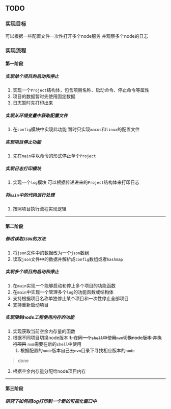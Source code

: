 ## TODO

### 实现目标
可以根据一些配置文件一次性打开多个node服务 并观察多个node的日志

### 实现流程

#### 第一阶段

##### 实现单个项目的启动和停止
1. 实现一个`Project`结构体，包含项目名称、启动命令、停止命令等属性
2. 项目的数据暂时先使用固定数据
3. 日志暂时先打印出来

##### 实现从环境变量中获取配置文件
1. 在`config`模块中实现此功能 暂时只实现`macos`和`linux`的配置文件

##### 实现项目停止功能
1. 先在`main`中以命令的形式停止单个`Project`

##### 实现日志打印模块
1. 实现一个`log`模块 可以根据传递进来的`Project`结构体来打印日志

##### 将`main`中的代码进行处理
1. 按照项目执行流程实现逻辑

---

#### 第二阶段

##### 修改读取`JSON`的方法
1. 将`json`文件中的数据改为一个`json`数组
2. 读取`json`文件中的数据并解析成`config`数组或者`hashmap`

##### 实现多个项目的启动和停止
1. 在`main`实现一个能够启动和停止多个项目的功能函数
2. 在`main`中实现一个管理多个`log`的功能函数或结构体
3. 支持根据项目名称单独停止某个项目和一次性停止全部项目
4. 支持重新启动项目

##### 实现限制node工程使用内存的功能
1. 实现获取当前空余内存量的函数
2. 根据不同项目切换node版本
    ~~1. 在同一个`shell`中使用`nvm`切换node版本 并执行项目~~ `nvm`需要在新的`shell`中使用
    1. 根据配置的`node`版本自己去`nvm`目录下寻找相应版本的`node`

> done

3. 根据空余内存量分配给node项目内存

---

#### 第三阶段

##### 研究下如何把log打印到一个新的可视化窗口中